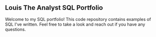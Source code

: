## Louis The Analyst SQL Portfolio

Welcome to my SQL portfolio! This code repository contains examples of SQL I've written. Feel free to take a look and reach out if you have any questions.



